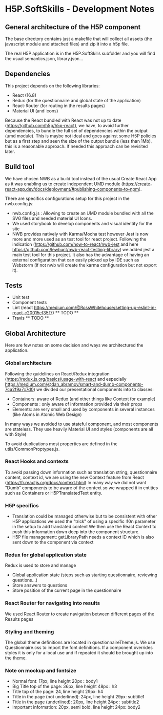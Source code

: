 # H5P.SoftSkills - Development Notes

## General architecture of the H5P component

The base directory contains just a makefile that will collect all assets (the 
javascript module and attached files) and zip it into a h5p file.

The real H5P application is in the H5P.SoftSkills subfolder and you will find the
usual semantics.json, library.json...
 
## Dependencies

This project depends on the following libraries:

* React (16.8) 
* Redux (for the questionnaire and global state of the application)
* React-Router (for routing in the results pages)
* Material UI (and icons)

Because the React bundled with React was not up to date (https://github.com/h5p/h5p-react),
we have, to avoid further dependencies, to bundle the full set of dependencies within 
the output (umd module). This is maybe not ideal and goes against some H5P policies
but as a first step and seen the size of the output bundle (less than 1Mb), this is a reasonable approach. If needed
this approach can be revisited later.

## Build tool

We have chosen NWB as a build tool instead of the usual Create React App as it was
enabling us to create independent UMD module (https://create-react-app.dev/docs/deployment/#publishing-components-to-npm).

There are specifics configurations setup for this project in the nwb.config.js:
   * nwb.config.js : Allowing to create an UMD module bundled with all the SVG files and needed
   material UI Icons.
   * We used storybook to develop components and visual identity for the site
   * NWB provides natively with Karma/Mocha test however Jest is now more and more used as an test tool for react project. Following
   the  indication (https://github.com/how-to-react/nwb-jest and here https://github.com/lewhunt/nwb-react-testing-library)
   we added jest a main test tool for this project. 
   It also has the advantage of having an external configuration that can easily picked up
   by IDE such as Webstorm (if not nwb will create the karma configuration but not export it).

## Tests

* Unit test 
* Component tests
* Lint  (react https://medium.com/@RossWhitehouse/setting-up-eslint-in-react-c20015ef35f7) ** TODO **
* Travis  ** TODO **

## Global Architecture

Here are few notes on some decision and ways we architectured the application.

### Global architecture

Following the guidelines on React/Redux integration (https://redux.js.org/basics/usage-with-react and 
especially https://medium.com/@dan_abramov/smart-and-dumb-components-7ca2f9a7c7d0)
 we divided our presentational components into to classes:
 
 * Containers: aware of Redux (and other things like Context for example)
 * Components : only aware of information provided via their props
 * Elements: are very small and used by components in several instances (like Atoms in
 Atomic Web Design)
 
In many ways we avoided to use stateful component, and most components are
stateless.
They use heavily Material UI and styles (components are all with Style) 

To avoid duplications most properties are defined in the utils/CommonProptypes.js.


### React Hooks and contexts

To avoid passing down information such as translation string, questionnaire content, 
context id, we are using the new Context feature from React (https://fr.reactjs.org/docs/context.html)
In many way we did not want "Dumb" components to be aware of the context so we wrapped it in 
entities such as Containers or H5PTranslatedText entity.

### H5P specifics

* Translation could be managed otherwise but to be consistent with other H5P applications
we used the "trick" of using a specific l10n parameter in the setup to add translated content
We then use the React Context to push this information down deep into the component structure.
* H5P file management: getLibraryPath needs a context ID which is also sent down to the
component via context

### Redux for global application state

Redux is used to store and manage
* Global application state (steps such as starting questionnaire, reviewing questions...)
* Store answers to questions
* Store position of the current page in the questionnaire 

### React Router for navigating into results

We used React Router to create navigation between different pages of the Results pages

### Styling and theming

The global theme definitions are located in questionnaireTheme.js.
We use Questionnaire.css to import the font definitions.
If a component overrides styles it is only for a local use and if repeated it should
be brought up into the theme.

### Note on mockup and fontsize

* Normal font: 17px, line height 20px : body1
* Big Title top of the page: 36px, line height 48px : h3
* Title top of the page: 24, line height 29px: h4
* Title in the page (not underlined): 24px, line height 29px: subtitle1 
* Title in the page (underlined): 20px, line height 24px : subtitle2
* Important information: 20px, semi bold, line height 24px: body2
